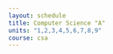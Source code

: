 ```yaml
---
layout: schedule
title: Computer Science "A"
units: "1,2,3,4,5,6,7,8,9"
course: csa
---
```

<style>
    .container {
  max-width: 1000px;
  margin-left: auto;
  margin-right: auto;
  padding-left: 10px;
  padding-right: 10px;
}

h2 {
  font-size: 26px;
  margin: 20px 0;
  text-align: center;
  small {
    font-size: 0.5em;
  }
}

.responsive-table {
  li {
    border-radius: 3px;
    padding: 25px 30px;
    display: flex;
    justify-content: space-between;
    margin-bottom: 25px;
  }
  .table-header {
    background-color: #95A5A6;
    font-size: 14px;
    text-transform: uppercase;
    letter-spacing: 0.03em;
  }
  .table-row {
    background-color: #ffffff;
    box-shadow: 0px 0px 9px 0px rgba(0,0,0,0.1);
  }
  .col-1 {
    flex-basis: 10%;
  }
  .col-2 {
    flex-basis: 40%;
  }
  .col-3 {
    flex-basis: 25%;
  }
  .col-4 {
    flex-basis: 25%;
  }
  
  @media all and (max-width: 767px) {
    .table-header {
      display: none;
    }
    .table-row{
      
    }
    li {
      display: block;
    }
    .col {
      
      flex-basis: 100%;
      
    }
    .col {
      display: flex;
      padding: 10px 0;
      &:before {
        color: #6C7A89;
        padding-right: 10px;
        content: attr(data-label);
        flex-basis: 50%;
        text-align: right;
      }
    }
  }
}
</style>